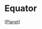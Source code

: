 # Equator

[[Planet]]

[//begin]: # "Autogenerated link references for markdown compatibility"
[planet]: planet "Planet"
[//end]: # "Autogenerated link references"